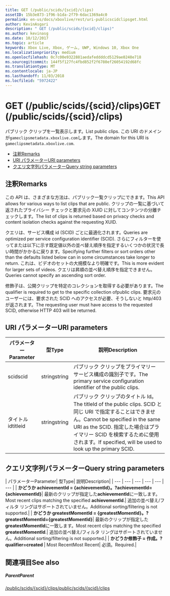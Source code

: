 ```yaml
---
title: GET (/public/scids/{scid}/clips)
assetID: 15b3e873-1f96-b1da-2f79-6dac1369a4c0
permalink: en-us/docs/xboxlive/rest/uri-publicscidclipsget.html
author: KevinAsgari
description: " GET (/public/scids/{scid}/clips)"
ms.author: kevinasg
ms.date: 10/12/2017
ms.topic: article
keywords: Xbox Live, Xbox, ゲーム, UWP, Windows 10, Xbox One
ms.localizationpriority: medium
ms.openlocfilehash: 0c7c00e9322881aedafeddddcd5129ae0248e718
ms.sourcegitcommit: 144f5f127fc4fbd852f2f6780ef26054192d68fc
ms.translationtype: MT
ms.contentlocale: ja-JP
ms.lasthandoff: 11/03/2018
ms.locfileid: "5972422"
---
```

# <a name="get-publicscidsscidclips"></a><span data-ttu-id="98598-104">GET (/public/scids/{scid}/clips)</span><span class="sxs-lookup"><span data-stu-id="98598-104">GET (/public/scids/{scid}/clips)</span></span>
<span data-ttu-id="98598-105">パブリック クリップを一覧表示します。</span><span class="sxs-lookup"><span data-stu-id="98598-105">List public clips.</span></span> <span data-ttu-id="98598-106">この URI のドメインが`gameclipsmetadata.xboxlive.com`します。</span><span class="sxs-lookup"><span data-stu-id="98598-106">The domain for this URI is `gameclipsmetadata.xboxlive.com`.</span></span>
 
  * [<span data-ttu-id="98598-107">注釈</span><span class="sxs-lookup"><span data-stu-id="98598-107">Remarks</span></span>](#ID4EV)
  * [<span data-ttu-id="98598-108">URI パラメーター</span><span class="sxs-lookup"><span data-stu-id="98598-108">URI parameters</span></span>](#ID4ECB)
  * [<span data-ttu-id="98598-109">クエリ文字列パラメーター</span><span class="sxs-lookup"><span data-stu-id="98598-109">Query string parameters</span></span>](#ID4ENB)
 
<a id="ID4EV"></a>

 
## <a name="remarks"></a><span data-ttu-id="98598-110">注釈</span><span class="sxs-lookup"><span data-stu-id="98598-110">Remarks</span></span>
 
<span data-ttu-id="98598-111">この API は、さまざまな方法は、パブリック一覧クリップにできます。</span><span class="sxs-lookup"><span data-stu-id="98598-111">This API allows for various ways to list clips that are public.</span></span> <span data-ttu-id="98598-112">クリップの一覧に基づいて返されたプライバシー チェックと要求元の XUID に対してコンテンツの分離チェックします。</span><span class="sxs-lookup"><span data-stu-id="98598-112">The list of clips is returned based on privacy checks and content isolation checks against the requesting XUID.</span></span>
 
<span data-ttu-id="98598-113">クエリは、サービス構成 id (SCID) ごとに最適化されます。</span><span class="sxs-lookup"><span data-stu-id="98598-113">Queries are optimized per service configuration identifier (SCID).</span></span> <span data-ttu-id="98598-114">さらにフィルターを使ってまたは以下に示す既定値以外の並べ替え順序を指定するいくつかの状況で長い時間がかかるに戻ります。</span><span class="sxs-lookup"><span data-stu-id="98598-114">Specifying further filters or sort orders other than the defaults listed below can in some circumstances take longer to return.</span></span> <span data-ttu-id="98598-115">これは、ビデオのセットの大規模なより明確です。</span><span class="sxs-lookup"><span data-stu-id="98598-115">This is more evident for larger sets of videos.</span></span> <span data-ttu-id="98598-116">クエリは昇順の並べ替え順序を指定できません。</span><span class="sxs-lookup"><span data-stu-id="98598-116">Queries cannot specify an ascending sort order.</span></span>
 
<span data-ttu-id="98598-117">修飾子は、公開クリップを特定のコレクションを取得する必要があります。</span><span class="sxs-lookup"><span data-stu-id="98598-117">The qualifier is required to get to the specific collection ofpublic clips.</span></span> <span data-ttu-id="98598-118">要求元のユーザーには、要求された SCID へのアクセスが必要、そうしないと http/403 が返されます。</span><span class="sxs-lookup"><span data-stu-id="98598-118">The requesting user must have access to the requested SCID, otherwise HTTP 403 will be returned.</span></span>
  
<a id="ID4ECB"></a>

 
## <a name="uri-parameters"></a><span data-ttu-id="98598-119">URI パラメーター</span><span class="sxs-lookup"><span data-stu-id="98598-119">URI parameters</span></span>
 
| <span data-ttu-id="98598-120">パラメーター</span><span class="sxs-lookup"><span data-stu-id="98598-120">Parameter</span></span>| <span data-ttu-id="98598-121">型</span><span class="sxs-lookup"><span data-stu-id="98598-121">Type</span></span>| <span data-ttu-id="98598-122">説明</span><span class="sxs-lookup"><span data-stu-id="98598-122">Description</span></span>| 
| --- | --- | --- | 
| <span data-ttu-id="98598-123">scid</span><span class="sxs-lookup"><span data-stu-id="98598-123">scid</span></span>| <span data-ttu-id="98598-124">string</span><span class="sxs-lookup"><span data-stu-id="98598-124">string</span></span>| <span data-ttu-id="98598-125">パブリック クリップをプライマリー サービス構成の識別子です。</span><span class="sxs-lookup"><span data-stu-id="98598-125">The primary service configuration identifier of the public clips.</span></span>| 
| <span data-ttu-id="98598-126">タイトル id</span><span class="sxs-lookup"><span data-stu-id="98598-126">titleid</span></span>| <span data-ttu-id="98598-127">string</span><span class="sxs-lookup"><span data-stu-id="98598-127">string</span></span>| <span data-ttu-id="98598-128">パブリック クリップのタイトル Id。</span><span class="sxs-lookup"><span data-stu-id="98598-128">The titleId of the public clips.</span></span> <span data-ttu-id="98598-129">SCID と同じ URI で指定することはできません。</span><span class="sxs-lookup"><span data-stu-id="98598-129">Cannot be specified in the same URI as the SCID.</span></span> <span data-ttu-id="98598-130">指定した場合はプライマリー SCID を検索するために使用されます。</span><span class="sxs-lookup"><span data-stu-id="98598-130">If specified, will be used to look up the primary SCID.</span></span>| 
  
<a id="ID4ENB"></a>

 
## <a name="query-string-parameters"></a><span data-ttu-id="98598-131">クエリ文字列パラメーター</span><span class="sxs-lookup"><span data-stu-id="98598-131">Query string parameters</span></span>
 
| <span data-ttu-id="98598-132">パラメーター</span><span class="sxs-lookup"><span data-stu-id="98598-132">Parameter</span></span>| <span data-ttu-id="98598-133">型</span><span class="sxs-lookup"><span data-stu-id="98598-133">Type</span></span>| <span data-ttu-id="98598-134">説明</span><span class="sxs-lookup"><span data-stu-id="98598-134">Description</span></span>| 
| --- | --- | --- | --- | --- | --- | 
| <b><span data-ttu-id="98598-135">かどうか achievementId = {achievementId}。</span><span class="sxs-lookup"><span data-stu-id="98598-135">?achievementId={achievementId}</span></span></b>| <span data-ttu-id="98598-136">最新のクリップが指定した<b>achievementId</b>に一致します。</span><span class="sxs-lookup"><span data-stu-id="98598-136">Most recent clips matching the specified <b>achievementId</b>.</span></span>| <span data-ttu-id="98598-137">追加の並べ替え/フィルタ リングはサポートされていません。</span><span class="sxs-lookup"><span data-stu-id="98598-137">Additional sorting/filtering is not supported.</span></span>| 
| <b><span data-ttu-id="98598-138">かどうか greatestMomentId = {greatestMomentId}。</span><span class="sxs-lookup"><span data-stu-id="98598-138">?greatestMomentId={greatestMomentId}</span></span></b>| <span data-ttu-id="98598-139">最新のクリップが指定した<b>greatestMomentId</b>に一致します。</span><span class="sxs-lookup"><span data-stu-id="98598-139">Most recent clips matching the specified <b>greatestMomentId</b>.</span></span>| <span data-ttu-id="98598-140">追加の並べ替え/フィルタ リングはサポートされていません。</span><span class="sxs-lookup"><span data-stu-id="98598-140">Additional sorting/filtering is not supported.</span></span>| 
| <b><span data-ttu-id="98598-141">かどうか修飾子 = 作成。</span><span class="sxs-lookup"><span data-stu-id="98598-141">?qualifier=created</span></span> </b>| <span data-ttu-id="98598-142">Most Recent</span><span class="sxs-lookup"><span data-stu-id="98598-142">Most Recent</span></span>| <span data-ttu-id="98598-143">必須。</span><span class="sxs-lookup"><span data-stu-id="98598-143">Required.</span></span>| 
  
<a id="ID4EDD"></a>

 
## <a name="see-also"></a><span data-ttu-id="98598-144">関連項目</span><span class="sxs-lookup"><span data-stu-id="98598-144">See also</span></span>
 
<a id="ID4EFD"></a>

 
##### <a name="parent"></a><span data-ttu-id="98598-145">Parent</span><span class="sxs-lookup"><span data-stu-id="98598-145">Parent</span></span> 

[<span data-ttu-id="98598-146">/public/scids/{scid}/clips</span><span class="sxs-lookup"><span data-stu-id="98598-146">/public/scids/{scid}/clips</span></span>](uri-publicscidclips.md)

   